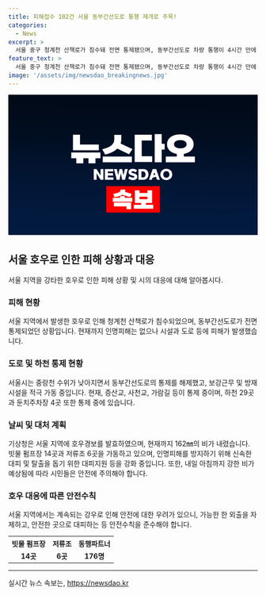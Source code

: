 ```yaml
---
title: 피해접수 102건 서울 동부간선도로 통행 재개로 주목!
categories:
  - News
excerpt: >
  서울 중구 청계천 산책로가 침수돼 전면 통제됐으며, 동부간선도로 차량 통행이 4시간 만에 재개됐다. 현재까지 102건의 피해 신고가 접수됐지만 인명피해는 없는 상황이다. 빗물 펌프장, 저류조 등 방재시설을 가동 중이며, 비는 늦은 밤까지 강해질 것으로 예상된다. 각종 피해 사례와 비상 대피를 돕기 위해 동행파트너 176명이 출동했다. 또한, 더팩트는 24시간 제보를 기다리고 있다. (150자)
feature_text: >
  서울 중구 청계천 산책로가 침수돼 전면 통제됐으며, 동부간선도로 차량 통행이 4시간 만에 재개됐다. 현재까지 102건의 피해 신고가 접수됐지만 인명피해는 없는 상황이다. 빗물 펌프장, 저류조 등 방재시설을 가동 중이며, 비는 늦은 밤까지 강해질 것으로 예상된다. 각종 피해 사례와 비상 대피를 돕기 위해 동행파트너 176명이 출동했다. 또한, 더팩트는 24시간 제보를 기다리고 있다. (150자)
image: '/assets/img/newsdao_breakingnews.jpg'
---
```


<p><img src="/assets/img/newsdao_breakingnews.jpg" alt="ontimetimes 속보" /></p>

<h2 data-ke-size="size26">서울 호우로 인한 피해 상황과 대응</h2>

<p data-ke-size="size16">서울 지역을 강타한 호우로 인한 피해 상황 및 시의 대응에 대해 알아봅시다.</p>

<h3>피해 현황</h3>

<p data-ke-size="size16">서울 지역에서 발생한 호우로 인해 청계천 산책로가 침수되었으며, 동부간선도로가 전면 통제되었던 상황입니다. 현재까지 인명피해는 없으나 시설과 도로 등에 피해가 발생했습니다.</p>

<h3>도로 및 하천 통제 현황</h3>

<p data-ke-size="size16">서울시는 중랑천 수위가 낮아지면서 동부간선도로의 통제를 해제했고, 보강근무 및 방재시설을 적극 가동 중입니다. 현재, 증산교, 사천교, 가람길 등이 통제 중이며, 하천 29곳과 둔치주차장 4곳 또한 통제 중에 있습니다.</p>

<h3>날씨 및 대처 계획</h3>

<p data-ke-size="size16">기상청은 서울 지역에 호우경보를 발효하였으며, 현재까지 162㎜의 비가 내렸습니다. 빗물 펌프장 14곳과 저류조 6곳을 가동하고 있으며, 인명피해를 방지하기 위해 신속한 대피 및 탈출을 돕기 위한 대피지원 등을 강화 중입니다. 또한, 내일 아침까지 강한 비가 예상됨에 따라 시민들은 안전에 주의해야 합니다.</p>

<h3>호우 대응에 따른 안전수칙</h3>

<p data-ke-size="size16">서울 지역에서는 계속되는 강우로 인해 안전에 대한 우려가 있으니, 가능한 한 외출을 자제하고, 안전한 곳으로 대피하는 등 안전수칙을 준수해야 합니다.</p>

<table>
  <tr>
    <th>빗물 펌프장</th>
    <th>저류조</th>
    <th>동행파트너</th>
  </tr>
  <tr>
    <td style="text-align: center; height: 17px;"><b>14곳</b></td>
    <td style="text-align: center; height: 17px;"><b>6곳</b></td>
    <td style="text-align: center; height: 17px;"><b>176명</b></td>
  </tr>
</table>

<hr>
실시간 뉴스 속보는, <a href="https://newsdao.kr" rel="dofollow">https://newsdao.kr</a>


